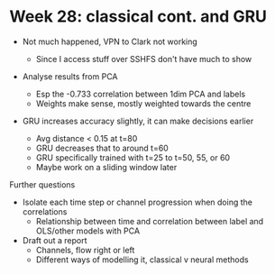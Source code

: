 # Week 28: classical cont. and GRU

- Not much happened, VPN to Clark not working
    - Since I access stuff over SSHFS don't have much to show

- Analyse results from PCA
    - Esp the -0.733 correlation between 1dim PCA and labels
    - Weights make sense, mostly weighted towards the centre
- GRU increases accuracy slightly, it can make decisions earlier
    - Avg distance < 0.15 at t=80
    - GRU decreases that to around t=60
    - GRU specifically trained with t=25 to t=50, 55, or 60
    - Maybe work on a sliding window later

Further questions
- Isolate each time step or channel progression when doing the correlations
    - Relationship between time and correlation between label and OLS/other models with PCA
- Draft out a report
    - Channels, flow right or left
    - Different ways of modelling it, classical v neural methods
